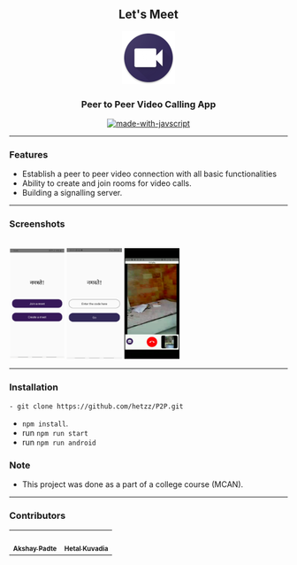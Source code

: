 <h2 align="center">Let's Meet</h2>

<p align="center">
 <img max-width=300px src="assets/logo.png" >
</p>

<h3 align="center">Peer to Peer Video Calling App</h3>

<div align="center">

[![made-with-javscript](https://img.shields.io/badge/made%20with-javacript-yellow.svg?style=flat-square)](https://www.js.org/)


</div>


------------------------------------------
### Features

- Establish a peer to peer video connection with all basic functionalities
- Ability to create and join rooms for video calls.
- Building a signalling server.

------------------------------------------
### Screenshots


<br>
<div class="row">
  <img src ="assets/pasted image 0.png" width=100px height=200px>
  <img src ="assets/pasted image 1.png" width=100px height=200px>
  <img src ="assets/pasted image 2.png" width=100px height=200px>
</div>



------------------------------------------
### Installation

``` sh
- git clone https://github.com/hetzz/P2P.git
```
- `npm install`.
- run `npm run start`
- run `npm run android`  

### Note

- This project was done as a part of a college course (MCAN).

------------------------------------------
### Contributors
<table align="center">
 <td align="center"><a href="https://github.com/akshay-99"><img src="https://avatars0.githubusercontent.com/u/38867671?v=4" width="100px;" alt=""/><br /><sub><b>Akshay Padte</b></sub></a><br /></td>
 <td align="center"><a href="https://github.com/hetzz"><img src="https://avatars2.githubusercontent.com/u/39834439?v=4" width="100px;" alt=""/><br /><sub><b>Hetal Kuvadia</b></sub></a><br /></td>

</table>


